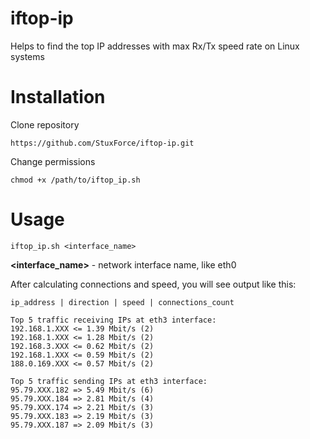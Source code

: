 # iftop-ip
Helps to find the top IP addresses with max Rx/Tx speed rate on Linux systems

# Installation
Clone repository
```
https://github.com/StuxForce/iftop-ip.git
```
Change permissions
```
chmod +x /path/to/iftop_ip.sh
```

# Usage
```
iftop_ip.sh <interface_name>
```
**<interface_name>** - network interface name, like eth0

After calculating connections and speed, you will see output like this:
```
ip_address | direction | speed | connections_count

Top 5 traffic receiving IPs at eth3 interface:
192.168.1.XXX <= 1.39 Mbit/s (2)
192.168.1.XXX <= 1.28 Mbit/s (2)
192.168.3.XXX <= 0.62 Mbit/s (2)
192.168.1.XXX <= 0.59 Mbit/s (2)
188.0.169.XXX <= 0.57 Mbit/s (2)

Top 5 traffic sending IPs at eth3 interface:
95.79.XXX.182 => 5.49 Mbit/s (6)
95.79.XXX.184 => 2.81 Mbit/s (4)
95.79.XXX.174 => 2.21 Mbit/s (3)
95.79.XXX.183 => 2.19 Mbit/s (3)
95.79.XXX.187 => 2.09 Mbit/s (3)
```

